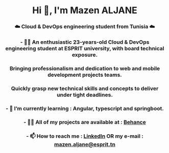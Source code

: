 <h1 align="center">Hi 👋, I'm Mazen ALJANE</h1>
<h3 align="center">☁️ Cloud & DevOps engineering student from Tunisia ☁️</h3>

<h3 align="center"> - 🦸‍♂️ An enthusiastic 23-years-old Cloud & DevOps engineering student at ESPRIT university, with board technical exposure. </h3>
  
<h3 align="center">  Bringing professionalism and dedication to web and mobile development projects teams. </h3>

<h3 align="center"> Quickly grasp new technical skills and concepts to deliver under tight deadlines. </h3>

<h3 align="center">  - 🌱 I’m currently learning : Angular, typescript and springboot. </h3>

<h3 align="center">   - 👨‍💻 All of my projects are available at : <a href="https://www.behance.net/mazeenaljane" target="_blank">Behance</a></h3>

<h3 align="center">  - 📫 How to reach me : <a href="https://linkedin.com/in/mazenaljane" target="_blank">LinkedIn</a> OR my e-mail : <a href="mailto:mazen.aljane@esprit.tn">mazen.aljane@esprit.tn</a> </h3>


